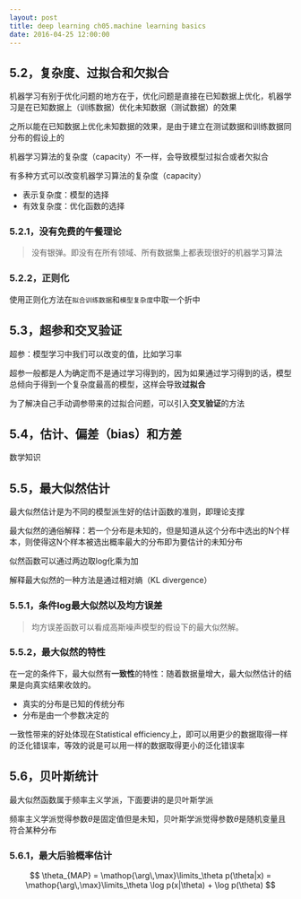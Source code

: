 ```yaml
---
layout: post
title: deep learning ch05.machine learning basics
date: 2016-04-25 12:00:00
---
```

## **5.2，复杂度、过拟合和欠拟合**

机器学习有别于优化问题的地方在于，优化问题是直接在已知数据上优化，机器学习是在已知数据上（训练数据）优化未知数据（测试数据）的效果

之所以能在已知数据上优化未知数据的效果，是由于建立在测试数据和训练数据同分布的假设上的

机器学习算法的复杂度（capacity）不一样，会导致模型过拟合或者欠拟合

有多种方式可以改变机器学习算法的复杂度（capacity）

- 表示复杂度：模型的选择
- 有效复杂度：优化函数的选择

### **5.2.1，没有免费的午餐理论**

> 没有银弹。即没有在所有领域、所有数据集上都表现很好的机器学习算法

### **5.2.2，正则化**

使用正则化方法在`拟合训练数据`和`模型复杂度`中取一个折中

## **5.3，超参和交叉验证**

超参：模型学习中我们可以改变的值，比如学习率

超参一般都是人为确定而不是通过学习得到的，因为如果通过学习得到的话，模型总倾向于得到一个复杂度最高的模型，这样会导致**过拟合**

为了解决自己手动调参带来的过拟合问题，可以引入**交叉验证**的方法

## **5.4，估计、偏差（bias）和方差**

数学知识

## **5.5，最大似然估计**

最大似然估计是为不同的模型派生好的估计函数的准则，即理论支撑

最大似然的通俗解释：若一个分布是未知的，但是知道从这个分布中选出的N个样本，则使得这N个样本被选出概率最大的分布即为要估计的未知分布

似然函数可以通过两边取log化乘为加

解释最大似然的一种方法是通过相对熵（KL divergence）

### **5.5.1，条件log最大似然以及均方误差**

> 均方误差函数可以看成高斯噪声模型的假设下的最大似然解。

### **5.5.2，最大似然的特性**

在一定的条件下，最大似然有**一致性**的特性：随着数据量增大，最大似然估计的结果是向真实结果收敛的。

- 真实的分布是已知的传统分布
- 分布是由一个参数决定的

一致性带来的好处体现在Statistical efficiency上，即可以用更少的数据取得一样的泛化错误率，等效的说是可以用一样的数据取得更小的泛化错误率

## **5.6，贝叶斯统计**

最大似然函数属于频率主义学派，下面要讲的是贝叶斯学派

频率主义学派觉得参数$\theta$是固定值但是未知，贝叶斯学派觉得参数$\theta$是随机变量且符合某种分布

### **5.6.1，最大后验概率估计**

$$ \theta_{MAP} = \mathop{\arg\,\max}\limits_\theta p(\theta|x) = \mathop{\arg\,\max}\limits_\theta \log p(x|\theta) + \log p(\theta) $$
